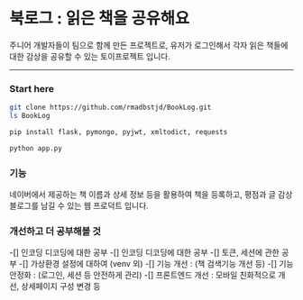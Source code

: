 # 북로그 : 읽은 책을 공유해요

주니어 개발자들이 팀으로 함께 만든 프로젝트로, 유저가 로그인해서 각자 읽은 책들에 대한 감상을 공유할 수 있는  토이프로젝트 입니다.

---

### Start here

```bash
git clone https://github.com/rmadbstjd/BookLog.git
ls BookLog

pip install flask, pymongo, pyjwt, xmltodict, requests

python app.py
```

### 기능

네이버에서 제공하는 책 이름과 상세 정보 등을 활용하여 책을 등록하고, 평점과 글 감상블로그를 남길 수 있는 웹 프로덕트 입니다.


### 개선하고 더 공부해볼 것

-[] 인코딩 디코딩에 대한 공부
-[] 인코딩 디코딩에 대한 공부
-[] 토큰, 세션에 관한 공부
-[] 가상환경 설정에 대하여 (venv 외)
-[] 기능 개선 : (책 검색기능 개선 등) 
-[] 기능 안정화 : (로그인, 세션 등 안전하게 관리)
-[] 프론트엔드 개선 : 모바일 친화적으로 개선, 상세페이지 구성 변경 등
